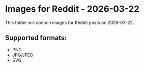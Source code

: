 # Images for Reddit - 2026-03-22

This folder will contain images for Reddit posts on 2026-03-22.

## Supported formats:
- PNG
- JPG/JPEG
- SVG
